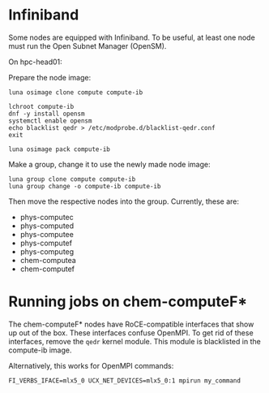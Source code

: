 # Infiniband

Some nodes are equipped with Infiniband.  To be useful, at least one node must run the Open Subnet Manager (OpenSM).

On hpc-head01:

Prepare the node image:

```shell
luna osimage clone compute compute-ib

lchroot compute-ib
dnf -y install opensm
systemctl enable opensm
echo blacklist qedr > /etc/modprobe.d/blacklist-qedr.conf
exit

luna osimage pack compute-ib
```

Make a group, change it to use the newly made node image:

```shell
luna group clone compute compute-ib
luna group change -o compute-ib compute-ib
```

Then move the respective nodes into the group.  Currently, these are:

* phys-computec
* phys-computed
* phys-computee
* phys-computef
* phys-computeg
* chem-computea
* chem-computef

# Running jobs on chem-computeF\*

The chem-computeF\* nodes have RoCE-compatible interfaces that show up out of the box.  These interfaces confuse OpenMPI.  To get rid of these interfaces, remove the `qedr` kernel module.  This module is blacklisted in the compute-ib image.

Alternatively, this works for OpenMPI commands:

```shell
FI_VERBS_IFACE=mlx5_0 UCX_NET_DEVICES=mlx5_0:1 mpirun my_command
```
